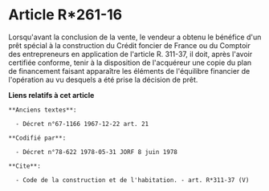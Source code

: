 # Article R*261-16

Lorsqu'avant la conclusion de la vente, le vendeur a obtenu le bénéfice d'un prêt spécial à la construction du Crédit foncier
de France ou du Comptoir des entrepreneurs en application de l'article R. 311-37, il doit, après l'avoir certifiée conforme,
tenir à la disposition de l'acquéreur une copie du plan de financement faisant apparaître les éléments de l'équilibre
financier de l'opération au vu desquels a été prise la décision de prêt.

**Liens relatifs à cet article**

	**Anciens textes**:

	  - Décret n°67-1166 1967-12-22 art. 21

	**Codifié par**:

	  - Décret n°78-622 1978-05-31 JORF 8 juin 1978

	**Cite**:

	  - Code de la construction et de l'habitation. - art. R*311-37 (V)
